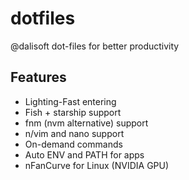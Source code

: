 # dotfiles

@dalisoft dot-files for better productivity

## Features

- Lighting-Fast entering
- Fish + starship support
- fnm (nvm alternative) support
- n/vim and nano support
- On-demand commands
- Auto ENV and PATH for apps
- nFanCurve for Linux (NVIDIA GPU)
